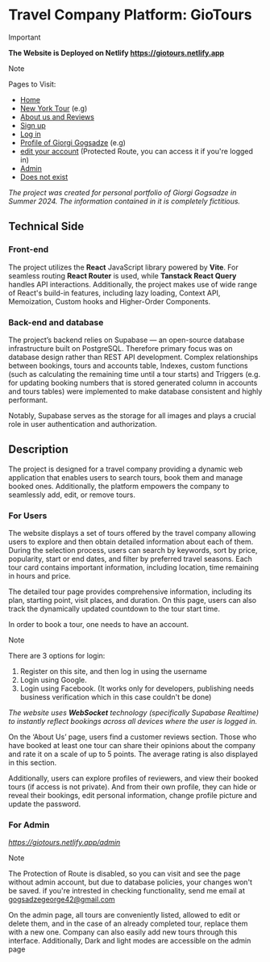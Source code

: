 # Travel Company Platform: GioTours

> [!IMPORTANT] 
> **The Website is Deployed on Netlify https://giotours.netlify.app**

> [!NOTE]
> Pages to Visit: 
>* [Home](https://giotours.netlify.app) 
>* [New York Tour](https://giotours.netlify.app/tours/4) (e.g)
>* [About us and Reviews](https://giotours.netlify.app/about) 
>* [Sign up](https://giotours.netlify.app/signUp) 
>* [Log in](https://giotours.netlify.app/logIn) 
>* [Profile of Giorgi Gogsadze](https://giotours.netlify.app/users/95f2a99b-b721-4ef9-9467-cc7f79ec1642) (e.g)
>* [edit your account](https://giotours.netlify.app/editUser) (Protected Route, you can access it if you're logged in)
>* [Admin](https://giotours.netlify.app/admin) 
>* [Does not exist](https://giotours.netlify.app/jahsfkw) 

_The project was created for personal portfolio of Giorgi Gogsadze in Summer 2024. The information contained in it is completely fictitious._

## Technical Side

### Front-end

The project utilizes the **React** JavaScript library powered by **Vite**. For seamless routing **React Router** is used, while **Tanstack React Query** handles API interactions. Additionally, the project makes use of wide range of React's build-in features, including lazy loading, Context API, Memoization, Custom hooks and Higher-Order Components.

### Back-end and database

The project’s backend relies on Supabase — an open-source database infrastructure built on PostgreSQL. Therefore primary focus was on database design rather than REST API development. Complex relationships between bookings, tours and accounts table, Indexes, custom functions (such as calculating the remaining time until a tour starts) and Triggers (e.g. for updating booking numbers that is stored generated column in accounts and tours tables) were implemented to make database consistent and highly performant.

Notably, Supabase serves as the storage for all images and plays a crucial role in user authentication and authorization.

## Description

The project is designed for a travel company providing a dynamic web application that enables users to search tours, book them and manage booked ones. Additionally, the platform empowers the company to seamlessly add, edit, or remove tours.

### For Users

The website displays a set of tours offered by the travel company allowing users to explore and then obtain detailed information about each of them. During the selection process, users can search by keywords, sort by price, popularity, start or end dates, and filter by preferred travel seasons. Each tour card contains important information, including location, time remaining in hours and price. 

The detailed tour page provides comprehensive information, including its plan, starting point, visit places, and duration. On this page, users can also track the dynamically updated countdown to the tour start time.

In order to book a tour, one needs to have an account.

> [!NOTE]
> There are 3 options for login:
> 1. Register on this site, and then log in using the username
> 2. Login using Google.
> 3. Login using Facebook. (It works only for developers, publishing needs business verification which in this case couldn't be done)

_The website uses **WebSocket** technology (specifically Supabase Realtime) to instantly reflect bookings across all devices where the user is logged in._

On the ‘About Us’ page, users find a customer reviews section. Those who have booked at least one tour can share their opinions about the company and rate it on a scale of up to 5 points. The average rating is also displayed in this section.

Additionally, users can explore profiles of reviewers, and view their booked tours (if access is not private). And from their own profile, they can hide or reveal their bookings, edit personal information, change profile picture and update the password.

### For Admin

*https://giotours.netlify.app/admin*

> [!NOTE]
> The Protection of Route is disabled, so you can visit and see the page without admin account, but due to database policies, your changes won't be saved. if you're intrested in checking functionality, send me email at gogsadzegeorge42@gmail.com

On the admin page, all tours are conveniently listed, allowed to edit or delete them, and in the case of an already completed tour, replace them with a new one. Company can also easily add new tours through this interface. Additionally, Dark and light modes are accessible on the admin page